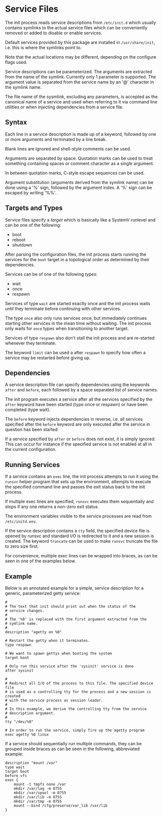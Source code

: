 # Service Files

The init process reads service descriptions from `/etc/init.d` which usually
contains symlinks to the actual service files which can be conveniently removed
or added to disable or enable services.

Default services provided by this package are installed in `/usr/share/init`,
i.e. this is where the symlinks point to.


Note that the actual locations may be different, depending on the configure
flags used.


Service descriptions can be parameterized. The arguments are extracted from the
name of the symlink. Currently only 1 parameter is supported. The argument
value is separated from the service name by an '@' character in the symlink
name.

The file name of the sysmlink, excluding any parameters, is accepted as the
canonical name of a service and used when referring to it via command line
utilities or when injecting dependencies from a service file.


## Syntax

Each line in a service description is made up of a keyword, followed by one
or more arguments and terminated by a line break.

Blank lines are ignored and shell-style comments can be used.

Arguments are separated by space. Quotation marks can be used to treat
something containing spaces or comment character as a single argument.

In between quotation marks, C-style escape sequences can be used.

Argument substitution (arguments derived from the symlink name) can be
done using a '%' sign, followed by the argument index. A '%' sign can be
escaped by writing '%%'.


## Targets and Types

Service files specify a *target* which is basically like a SystemV runlevel
and can be one of the following:

* boot
* reboot
* shutdown

After parsing the configuration files, the init process starts running the
services for the `boot` target in a topological order as determined by their
dependencies.

Services can be of one of the following *types*:

* wait
* once
* respawn

Services of type `wait` are started exactly once and the init process waits
until they terminate before continuing with other services.

The type `once` also only runs services once, but immediately continues
starting other services in the mean time without waiting. The init process
only waits for `once` types when transitioning to another target.

Services of type `respawn` also don't stall the init process and are re-started
whenever they terminate.

The keyword `limit` can be used a after `respawn` to specify how often a service
may be restarted before giving up.


## Dependencies

A service description file can specify dependencies using the keywords `after`
and `before`, each followed by a space separated list of service names.

The init program executes a service after all the services specified by the
`after` keyword have been started (type once or respawn) or have been completed
(type wait).

The `before` keyword injects dependencies in reverse, i.e. all services
specified after the `before` keyword are only executed after the service in
question has been started.

If a service specified by `after` or `before` does not exist, it is simply
ignored. This can occur for instance if the specified service is not enabled
at all in the current configuration.


## Running Services

If a service contains an `exec` line, the init process attempts to run it
using the `runsvc` helper program that sets up the environment, attempts to
execute the specified command line and passes the exit status back to the init
process.

If multiple exec lines are specified, `runsvc` executes them sequentially and
stops if any one returns a non-zero exit status.

The environment variables visible to the service processes are read
from `/etc/initd.env`.

If the service description contains a `tty` field, the specified device file
is opened by runsvc and standard I/O is redirected to it and a new session
is created. The keyword `truncate` can be used to make `runsvc` truncate the
file to zero size first.

For convenience, multiple exec lines can be wrapped into braces, as can be
seen in one of the examples below.


## Example

Below is an annotated example for a simple, service description for a
generic, parameterized getty service:

    #
    # The text that init should print out when the status of the
    # service changes.
    #
    # The '%0' is replaced with the first argument extracted from the
    # symlink name.
    #
    description "agetty on %0"

    # Restart the getty when it terminates.
    type respawn

    # We want to spawn gettys when booting the system
    target boot

    # Only run this service after the 'sysinit' service is done
    after sysinit

    #
    # Redirect all I/O of the process to this file. The specified device file
	# is used as a controlling tty for the process and a new session is created
	# with the service process as session leader.
    #
    # In this example, we derive the controlling tty from the service
    # description argument.
    #
    tty "/dev/%0"

    # In order to run the service, simply fire up the agetty program
    exec agetty %0 linux

If a service should sequentially run multiple commands, they can be grouped
inside braces as can be seen in the following, abbreviated example:

    description "mount /var"
    type wait
    target boot
    before vfs
    exec {
        mount -t tmpfs none /var
        mkdir /var/log -m 0755
        mkdir /var/spool -m 0755
        mkdir /var/lib -m 0755
        mkdir /var/tmp -m 0755
        mount --bind /cfg/preserve/var_lib /var/lib
    }
